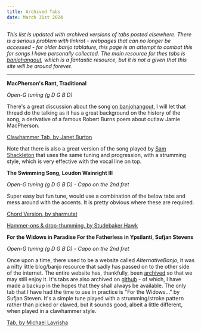 ```yaml
---
title: Archived Tabs
date: March 31st 2024
---
```


*This list is updated with archived versions of tabs posted elsewhere.
There is a serious problem with linkrot - webpages that can no longer be
accessed - for older banjo tablature, this page is an attempt to combat
this for songs I have personally collected. The main resource for thes
tabs is [banjohangout](www.banjohangout.org), which is a fantastic
resource, but it is not a given that this site will be around forever.*

___


**MacPherson's Rant, Traditional**

*Open-G tuning (g D G B D)*

There's a great discussion about the song [on banjohangout](http://web.archive.org/web/20210614061618/), I will let that thread do the talking as it has a great background on the history of the song, a derivative of a famous Robert Burns poem about outlaw Jamie MacPherson. 

[Clawhammer Tab, by Janet Burton](http://web.archive.org/web/20230403224134/https://www.mybanjoworld.com/_files/ugd/52786a_4c9625f6a5024445b6a0b0da4fe1c093.pdf)

Note that there is also a great version of the song played by [Sam Shackleton](https://sorley.bandcamp.com/album/scottish-folk-ballads-of-freedom-ep) that uses the same tuning and progression, with a strumming style, which is very effective with the vocal line on top.



**The Swimming Song, Loudon Wainright III**

*Open-G tuning (g D G B D) - Capo on the 2nd fret*

Super easy but fun tune, would use a combination of the below tabs and
mess around with the accents. It is pretty obvious where these are
required.

[Chord Version, by
sharmutat](https://web.archive.org/web/20211026023502/https://www.hangoutstorage.com/banjohangout.org/storage/tabs/t/tab-the-swimming-so-23433-57181428112018.pdf)

[Hammer-ons & drop-thumming, by Studebaker
Hawk](https://web.archive.org/web/20230601103137/https://www.hangoutstorage.com/banjohangout.org/storage/tabs/s/tab-swimming-song---11934-22272102009.pdf)



**For the Widows in Paradise For the Fatherless in Ypsilanti, Sufjan Stevens**

*Open-G tuning (g D G B D) - Capo on the 2nd fret*

Once upon a time, there used to be a website called *AlternativeBanjo*, it was a nifty little blog/banjo resource that sadly has passed on to the other side of the internet. The entire website has, thankfully, been [archived](http://web.archive.org/web/20111224223448/http://alternativebanjo.com/) so that we may still enjoy it. It's tabs are also archived on [github](https://github.com/vrish88/altbanjo) - of which, I have made a backup in the hopes that they shall always be available. The only tab that I have had the time to use in practice is "For the Widows..." by Sufjan Steven. It's a simple tune played with a strumming/stroke pattern rather than picked or clawed, but it sounds good, albeit a little different, when played in a clawhammer style.

[Tab, by Michael Lavrisha](http://web.archive.org/web/20120303051506/http://alternativebanjo.com/tabs/sufjan-stevens/for-the-widows-in-paradise-for-the-fatherless-in-ypsilanti)




